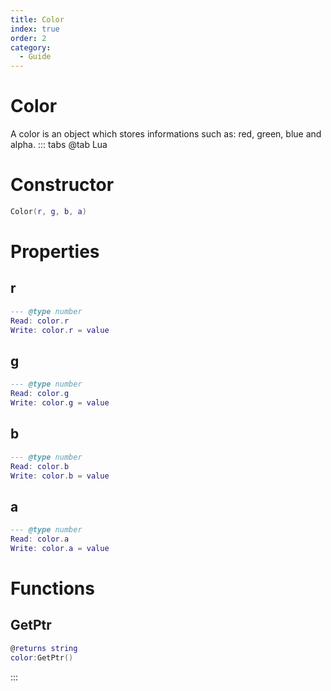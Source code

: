 ```yaml
---
title: Color
index: true
order: 2
category:
  - Guide
---
```


# Color
A color is an object which stores informations such as: red, green, blue and alpha.
::: tabs
@tab Lua
# Constructor
```lua
Color(r, g, b, a)
```
# Properties
## r 
```lua
--- @type number
Read: color.r
Write: color.r = value
```
## g 
```lua
--- @type number
Read: color.g
Write: color.g = value
```
## b 
```lua
--- @type number
Read: color.b
Write: color.b = value
```
## a 
```lua
--- @type number
Read: color.a
Write: color.a = value
```
# Functions
## GetPtr
```lua
@returns string
color:GetPtr()
```

:::